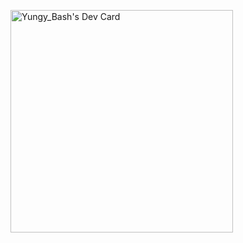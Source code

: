 <!-- ### Hi there 👋
**mrushidany/mrushidany** is a ✨ _special_ ✨ repository because its `README.md` (this file) appears on your GitHub profile.

Here are some ideas to get you started:

- 🔭 I’m currently working on ...
- 🌱 I’m currently learning ...
- 👯 I’m looking to collaborate on ...
- 🤔 I’m looking for help with ...
- 💬 Ask me about ...
- 📫 How to reach me: ...
- 😄 Pronouns: ...
- ⚡ Fun fact: ...
-->
<a href="https://app.daily.dev/mrushidany"><img src="https://api.daily.dev/devcards/v2/Fwvp9LwIC.png?type=default&r=akz" width="356" alt="Yungy_Bash's Dev Card"/></a>
